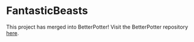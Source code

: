 # FantasticBeasts

This project has merged into BetterPotter! Visit the BetterPotter repository [here](https://github.com/grisstyl/BetterPotter).
